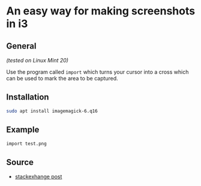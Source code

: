 # An easy way for making screenshots in i3

## General
_(tested on Linux Mint 20)_

Use the program called ```import``` which turns your cursor into a cross which can be used to mark the area to be captured. 

## Installation

```bash
sudo apt install imagemagick-6.q16
```

## Example


```bash
import test.png
```

## Source 

- [stackexhange post](https://unix.stackexchange.com/questions/233345/how-can-i-easily-make-screenshots-of-screen-regions-on-arch-linux-with-i3-wm)

